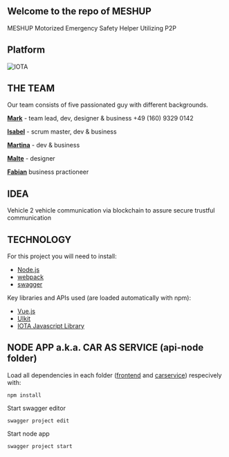 ## Welcome to the repo of MESHUP
MESHUP Motorized Emergency Safety Helper Utilizing P2P

## Platform

![IOTA](https://upload.wikimedia.org/wikipedia/commons/thumb/a/ad/Iota_logo.png/320px-Iota_logo.png)

## THE TEAM

Our team consists of five passionated guy with different backgrounds.

**[Mark](https://github.com/MarkDekker)** - team lead, dev, designer & business +49 (160) 9329 0142

**[Isabel](https://github.com/Zabela)** - scrum master, dev & business

**[Martina](https://github.com/Tini8000)** - dev & business

**[Malte](https://github.com/malte136)** - designer

**[Fabian](https://github.com/M3shup)** business practioneer 

 ## IDEA
Vehicle 2 vehicle communication via blockchain to assure secure trustful communication

## TECHNOLOGY
For this project you will need to install:

- [Node.js](https://nodejs.org/en/)
- [webpack](https://webpack.js.org)
- [swagger](https://swagger.io/)

Key libraries and APIs used (are loaded automatically with npm):
- [Vue.js](https://vuejs.org)
- [UIkit](https://getuikit.com)
- [IOTA Javascript Library](https://github.com/iotaledger/iota.lib.js/)

## NODE APP a.k.a. CAR AS SERVICE (api-node folder)

Load all dependencies in each folder ([frontend](./frontend/) and [carservice](./carservice/)) respecively with:
```
npm install
```
Start swagger editor
```
swagger project edit
```
Start node app
```
swagger project start
```
